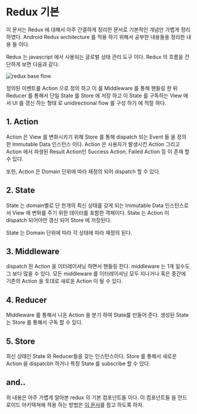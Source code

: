 # Redux 기본

이 문서는 Redux 에 대해서 아주 간결하게 정리한 문서로 기본적인 개념만 가볍게 정리하였다. Android Redux architecture 를 적용 하기 위해서 공부한 내용들을 정리한 내용 들 이다.

Redux 는 javascript 에서 사용되는 글로벌 상태 관리 도구 이다. Redux 의 흐름을 간단하게 보면 다음과 같다. 

![redux base flow](https://github.com/ksu3101/TIL/blob/master/imgs/100110_android_redux_arch4.png)

정의된 이벤트를 Action 으로 정의 하고 이 를 Middleware 를 통해 핸들링 한 뒤 Reducer 를 통해서 단일 State 를 Store 에 저장 하고 이 State 를 구독하는 View 에서 UI 를 갱신 하는 형태 로 unidirectional flow 를 구성 하기 에 적절 하다. 

## 1. Action

Action 은 View 를 변화시키기 위해 Store 를 통해 dispatch 되는 Event 들 을 정의 한 Immutable Data 인스턴스 이다. Action 은 사용자가 발생시킨 Action 그리고 Action 에서 파생된 Result Action인 Success Action, Failed Action 등 이 존재 할 수 있다.

또한, Action 은 Domain 단위에 따라 재정의 되어 dispatch 할 수 있다. 

## 2. State

State 는 domain별로 단 한개의 최신 상태를 갖게 되는 Immutable Data 인스턴스로서 View 에 변화를 주기 위한 데이터를 포함한 객체이다. State 는 Action 이 dispatch 되어야만 갱신 되어 Store 에 저장된다. 

State 는 Domain 단위에 따라 각 상태에 따라 재정의 된다. 

## 3. Middleware

dispatch 된 Action 을 이터레이셔닝 하면서 핸들링 한다. middleware 는 1개 일수도 그 보다 많을 수 있다. 모든 middleware 를 이터레이셔닝 모두 지나거나 혹은 중간에 기존의 Action 을 토대로 새로운 Action 이 될 수 있다.

## 4. Reducer

Middleware 를 통해서 나온 Action 을 분기 하여 State를 만들어 준다. 생성된 State 는 Store 를 통해서 구독 할 수 있다. 

## 5. Store

최신 상태인 State 와 Reducer들을 갖는 인스턴스이다. Store 를 통해서 새로운 Action 을 dispatcbh 하거나 특정 State 를 subscribe 할 수 있다.

## and..

위 내용은 아주 가볍게 알아본 redux 의 기본 컴포넌트들 이다. 이 컴포넌트들 을 안드로이드 아키텍쳐에 적용 하는 방법은 [이 문서](https://github.com/ksu3101/Arch-ReduxMvvm/edit/master/README.md)를 참고 하도록 하자. 
